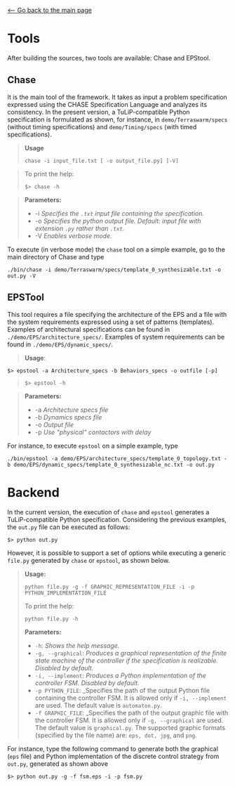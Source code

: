 [<-- Go back to the main page][HOME]

# Tools

After building the sources, two tools are available: Chase and EPStool.

## Chase

It is the main tool of the framework. It takes as input a problem specification expressed using the CHASE Specification Language and analyzes its consistency. In the present version, a TuLiP-compatible Python specification is formulated as shown, for instance, in `demo/Terraswarm/specs` (without timing specifications) and `demo/Timing/specs` (with timed specifications).

>**Usage**
>
> `chase -i input_file.txt [ -o output_file.py] [-V]`

> To print the help:
>
> `$> chase -h`

> **Parameters:**
>
> - -i _Specifies the `.txt` input file containing the specification._
> - -o _Specifies the python output file. Default: input file with extension `.py` rather than `.txt`._
> - -V _Enables verbose mode._

To execute (in verbose mode) the `chase` tool on a simple example, go to the main directory of Chase and type

`./bin/chase -i demo/Terraswarm/specs/template_0_synthesizable.txt -o out.py -V`

## EPSTool
This tool requires a file specifying the architecture of the EPS and a file with the system requirements expressed using a set of patterns (templates). Examples of architectural specifications can be found in `./demo/EPS/architecture_specs/`.  Examples of system requirements can be found in `./demo/EPS/dynamic_specs/`.

>**Usage**:
>
`$> epstool -a Architecture_specs -b Behaviors_specs -o outfile [-p]`

>`$> epstool -h`

>**Parameters:**
>
>- -a _Architecture specs file_
>- -b _Dynamics specs file_
>- -o _Output file_
>- -p _Use "physical" contactors with delay_

For instance, to execute `epstool` on a simple example, type

`./bin/epstool -a demo/EPS/architecture_specs/template_0_topology.txt -b demo/EPS/dynamic_specs/template_0_synthesizable_nc.txt -o out.py`

# Backend

In the current version, the execution of `chase` and  `epstool` generates a TuLiP-compatible Python specification. Considering the previous examples, the `out.py` file can be executed as follows:

`$> python out.py`

However, it is possible to support a set of options while executing a generic `file.py` generated by `chase` or `epstool`, as shown below.

 > **Usage:**
 >
 >`python file.py -g -f GRAPHIC_REPRESENTATION_FILE -i -p PYTHON_IMPLEMENTATION_FILE`
 >
 > To print the help:
 >
 > `python file.py -h`
 >
 > **Parameters:**
 >
 > - `-h`: _Shows the help message._
 > - `-g, --graphical`: _Produces a graphical representation of the finite state machine of the controller if the specification is realizable. Disabled by default._
 > - `-i, --implement`: _Produces a Python implementation of the controller FSM. Disabled by default._
 > - `-p PYTHON_FILE`: _Specifies the path of the output Python file containing the controller FSM. It is allowed only if `-i, --implement` are used. The default value is `automaton.py`.
 > - `-f GRAPHIC_FILE`: _Specifies the path of the output graphic file with the controller FSM. It is allowed only if `-g, --graphical` are used. The default value is `graphical.py`. The supported graphic formats (specified by the file name) are: `eps, dot, jpg`, and `png`.

For instance, type the following command to generate both the graphical (`eps` file) and Python implementation of the discrete control strategy from `out.py`, generated as shown above

`$> python out.py -g -f fsm.eps -i -p fsm.py`


[HOME]: ../../README.md
